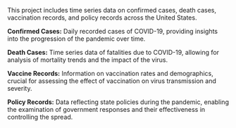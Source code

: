 This project includes time series data on confirmed cases, death cases, vaccination records, and policy records across the United States. 

**Confirmed Cases:**
Daily recorded cases of COVID-19, providing insights into the progression of the pandemic over time.

**Death Cases:** 
Time series data of fatalities due to COVID-19, allowing for analysis of mortality trends and the impact of the virus.

**Vaccine Records:**
Information on vaccination rates and demographics, crucial for assessing the effect of vaccination on virus transmission and severity.

**Policy Records:**
Data reflecting state policies during the pandemic, enabling the examination of government responses and their effectiveness in controlling the spread.
